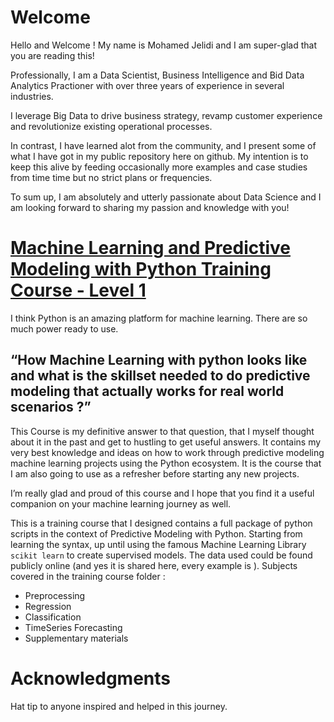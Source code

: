# Welcome

Hello and Welcome ! My name is Mohamed Jelidi and I am super-glad that you are reading this!

Professionally, I am a Data Scientist, Business Intelligence and Bid Data Analytics Practioner with over three years of experience in several industries.

I leverage Big Data to drive business strategy, revamp customer experience and revolutionize existing operational processes.

In contrast, I have learned alot from the community, and I present some of what I have got in my public repository here on github. My intention is to keep this alive by feeding occasionally more examples and case studies from time time but no strict plans or frequencies.

To sum up, I am absolutely and utterly passionate about Data Science and I am looking forward to sharing my passion and knowledge with you!

# [Machine Learning and Predictive Modeling with Python Training Course - Level 1](https://github.com/lazurens2/Portfolio/tree/master/Machine%20Learning%20and%20Predictive%20Modeling%20with%20Python%20Training%20Course%20-%20Level%201/Level%201)

I think Python is an amazing platform for machine learning. There are so much power ready to use.

## “How Machine Learning with python looks like and what is the skillset needed to do predictive modeling that actually works for real world scenarios ?”

This Course is my definitive answer to that question, that I myself thought about it in the past and get to hustling to get useful answers.
It contains my very best knowledge and ideas on how to work through predictive modeling machine learning projects using the Python ecosystem.
It is the course that I am also going to use as a refresher before starting any new projects.

I’m really glad and proud of this course and I hope that you find it a useful companion on your machine learning journey as well.

This is a training course that I designed contains a full package of python scripts in the context of Predictive Modeling with Python. Starting from learning the syntax, up until using the famous Machine Learning Library `scikit learn` to create supervised models. The data used could be found publicly online (and yes it is shared here, every example is ).
Subjects covered in the training course folder : 
- Preprocessing
- Regression
- Classification
- TimeSeries Forecasting
- Supplementary materials

# Acknowledgments
Hat tip to anyone inspired and helped in this journey.
